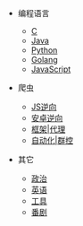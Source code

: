 * 编程语言
    * [C](/编程语言/C/)
    * [Java](/编程语言/Java/)
    * [Python](/编程语言/Python/)
    * [Golang](/编程语言/Python/Golang/)
    * [JavaScript](/编程语言/JavaScript/README.md)
    
* 爬虫
    * [JS逆向](/爬虫/JS逆向/)
    * [安卓逆向](/爬虫/安卓逆向/)
    * [框架|代理](/爬虫/框架|代理/)
    * [自动化|群控](/爬虫/自动化|群控/)

* 其它
    * [政治](/政治/五位一体总布局之经济.md)
    * [英语](/英语/2022-11-24.md)
    * [工具]()
    * [番剧]()